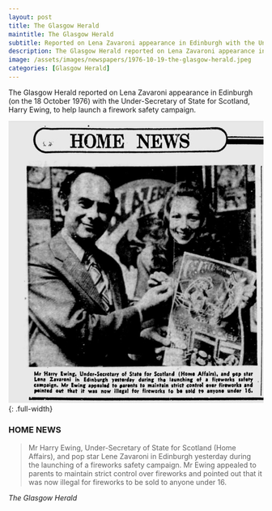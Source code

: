 ```yaml
---
layout: post
title: The Glasgow Herald
maintitle: The Glasgow Herald
subtitle: Reported on Lena Zavaroni appearance in Edinburgh with the Under-Secretary of State for Scotland, Harry Ewing, to help launch a firework safety campaign.
description: The Glasgow Herald reported on Lena Zavaroni appearance in Edinburgh (on the 18 October 1976) with the Under-Secretary of State for Scotland, Harry Ewing, to help launch a firework safety campaign.
image: /assets/images/newspapers/1976-10-19-the-glasgow-herald.jpeg
categories: [Glasgow Herald]
---
```


The Glasgow Herald reported on Lena Zavaroni appearance in Edinburgh (on the 18 October 1976) with the Under-Secretary of State for Scotland, Harry Ewing, to help launch a firework safety campaign.

![](/assets/images/newspapers/1976-10-19-the-glasgow-herald.jpeg){: .full-width}


### HOME NEWS
> Mr Harry Ewing, Under-Secretary of State for Scotland (Home Affairs), and pop star Lene Zavaroni in Edinburgh yesterday during the launching of a fireworks safety campaign. Mr Ewing appealed to parents to maintain strict control over fireworks and pointed out that it was now illegal for fireworks to be sold to anyone under 16.

<cite>The Glasgow Herald</cite>

